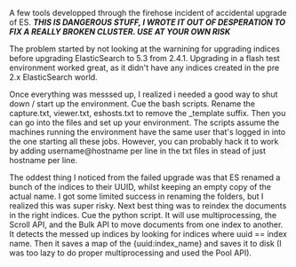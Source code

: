 A few tools developped through the firehose incident of accidental upgrade of ES.
***THIS IS DANGEROUS STUFF, I WROTE IT OUT OF DESPERATION TO FIX A REALLY BROKEN CLUSTER. USE AT YOUR OWN RISK***

The problem started by not looking at the warnining for upgrading indices before upgrading ElasticSearch to 5.3 from 2.4.1. Upgrading in a flash test environment worked great, as it didn't have any indices created in the pre 2.x ElasticSearch world. 

Once everything was messsed up, I realized i needed a good way to shut down / start up the environment. Cue the bash scripts. Rename the capture.txt, viewer.txt, eshosts.txt to remove the \_template suffix. Then you can go into the files and set up your environment. The scripts assume the machines running the environment have the same user that's logged in into the one starting all these jobs. However, you can probably hack it to work by adding username@hostname per line in the txt files in stead of just hostname per line.

The oddest thing I noticed from the failed upgrade was that ES renamed a bunch of the indices to their UUID, whilst keeping an empty copy of the actual name. I got some limited success in renaming the folders, but I realized this was super risky. Next best thing was to reindex the documents in the right indices. Cue the python script. It will use multiprocessing, the Scroll API, and the Bulk API to move documents from one index to another. It detects the messed up indices by looking for indices where uuid == index name. Then it saves a map of the {uuid:index\_name} and saves it to disk (I was too lazy to do proper multiprocessing and used the Pool API).


